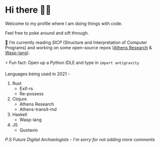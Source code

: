 # Hi there 👋🏼

Welcome to my profile where I am doing things with code.

Feel free to poke around and sift through.

🔭 I’m currently reading *SICP* (Structure and Interpretation of Computer Programs) and working on some open-source repos ([Athens Research](https://github.com/athensresearch/athens) & [Wasp-lang](https://github.com/wasp-lang/wasp)).

⚡ Fun fact: Open up a Python IDLE and type in `import antigravity`

Languages being used in 2021 - 

1. Rust
   * Exif-rs
   * Re-possess
2. Clojure
   * Athens Research
   * Athens-transit-md
3. Haskell
   * Wasp-lang
4. JS
   * Quotavio 

*P.S Future Digital Archaelogists - I'm sorry for not adding more comments*

<!-- ![splashy](https://github.com/itsrainingmani/itsrainingmani/blob/main/big-ole-splash.jpg) -->

<!--
**itsrainingmani/itsrainingmani** is a ✨ _special_ ✨ repository because its `README.md` (this file) appears on your GitHub profile.

Here are some ideas to get you started:

- 🔭 I’m currently working on ...
- 🌱 I’m currently learning ...
- 👯 I’m looking to collaborate on ...
- 🤔 I’m looking for help with ...
- 💬 Ask me about ...
- 📫 How to reach me: ...
- 😄 Pronouns: ...
- ⚡ Fun fact: ...
-->
